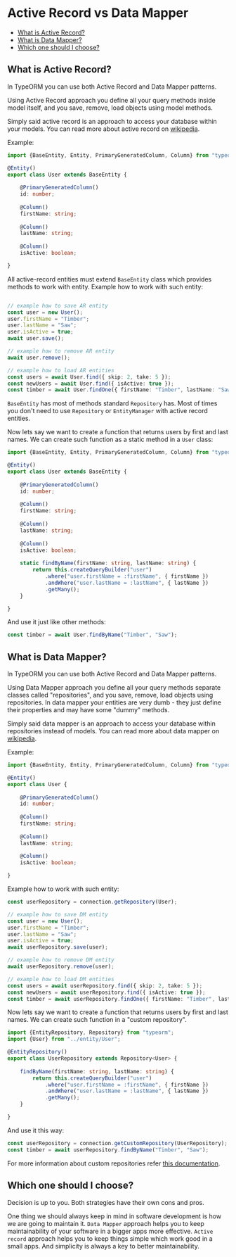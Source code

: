 # Active Record vs Data Mapper

* [What is Active Record?](#what-is-active-record)
* [What is Data Mapper?](#what-is-data-mapper)
* [Which one should I choose?](#which-one-should-i-choose)

## What is Active Record?

In TypeORM you can use both Active Record and Data Mapper patterns.

Using Active Record approach you define all your query methods inside model itself, 
 and you save, remove, load objects using model methods. 

Simply said active record is an approach to access your database within your models. 
You can read more about active record on [wikipedia](https://en.wikipedia.org/wiki/Active_record_pattern).

Example:
 
```typescript
import {BaseEntity, Entity, PrimaryGeneratedColumn, Column} from "typeorm";

@Entity()
export class User extends BaseEntity {
       
    @PrimaryGeneratedColumn()
    id: number;
    
    @Column()
    firstName: string;
    
    @Column()
    lastName: string;
    
    @Column()
    isActive: boolean;

}
```

All active-record entities must extend `BaseEntity` class which provides methods to work with entity.
Example how to work with such entity:

```typescript

// example how to save AR entity
const user = new User();
user.firstName = "Timber";
user.lastName = "Saw";
user.isActive = true;
await user.save();

// example how to remove AR entity
await user.remove();

// example how to load AR entities
const users = await User.find({ skip: 2, take: 5 });
const newUsers = await User.find({ isActive: true });
const timber = await User.findOne({ firstName: "Timber", lastName: "Saw" });
```

`BaseEntity` has most of methods standard `Repository` has.
Most of times you don't need to use `Repository` or `EntityManager` with active record entities.

Now lets say we want to create a function that returns users by first and last names. 
We can create such function as a static method in a `User` class:

```typescript
import {BaseEntity, Entity, PrimaryGeneratedColumn, Column} from "typeorm";

@Entity()
export class User extends BaseEntity {
       
    @PrimaryGeneratedColumn()
    id: number;
    
    @Column()
    firstName: string;
    
    @Column()
    lastName: string;
    
    @Column()
    isActive: boolean;
    
    static findByName(firstName: string, lastName: string) {
        return this.createQueryBuilder("user")
            .where("user.firstName = :firstName", { firstName })
            .andWhere("user.lastName = :lastName", { lastName })
            .getMany();
    }

}
```

And use it just like other methods:

```typescript
const timber = await User.findByName("Timber", "Saw");
```

## What is Data Mapper?

In TypeORM you can use both Active Record and Data Mapper patterns.

Using Data Mapper approach you define all your query methods separate classes called "repositories", 
and you save, remove, load objects using repositories. 
In data mapper your entities are very dumb - they just define their properties and may have some "dummy" methods.  

Simply said data mapper is an approach to access your database within repositories instead of models. 
You can read more about data mapper on [wikipedia](https://en.wikipedia.org/wiki/Data_mapper_pattern).

Example:
 
```typescript
import {BaseEntity, Entity, PrimaryGeneratedColumn, Column} from "typeorm";

@Entity()
export class User {
       
    @PrimaryGeneratedColumn()
    id: number;
    
    @Column()
    firstName: string;
    
    @Column()
    lastName: string;
    
    @Column()
    isActive: boolean;

}
```
Example how to work with such entity:

```typescript
const userRepository = connection.getRepository(User);

// example how to save DM entity
const user = new User();
user.firstName = "Timber";
user.lastName = "Saw";
user.isActive = true;
await userRepository.save(user);

// example how to remove DM entity
await userRepository.remove(user);

// example how to load DM entities
const users = await userRepository.find({ skip: 2, take: 5 });
const newUsers = await userRepository.find({ isActive: true });
const timber = await userRepository.findOne({ firstName: "Timber", lastName: "Saw" });
```

Now lets say we want to create a function that returns users by first and last names. 
We can create such function in a "custom repository".

```typescript
import {EntityRepository, Repository} from "typeorm";
import {User} from "../entity/User";

@EntityRepository()
export class UserRepository extends Repository<User> {
       
    findByName(firstName: string, lastName: string) {
        return this.createQueryBuilder("user")
            .where("user.firstName = :firstName", { firstName })
            .andWhere("user.lastName = :lastName", { lastName })
            .getMany();
    }

}
```

And use it this way:

```typescript
const userRepository = connection.getCustomRepository(UserRepository);
const timber = await userRepository.findByName("Timber", "Saw");
```

For more information about custom repositories refer [this documentation](working-with-entity-manager.md#custom-repositories).

## Which one should I choose?

Decision is up to you.
Both strategies have their own cons and pros.

One thing we should always keep in mind in software development is how we are going to maintain it.
`Data Mapper` approach helps you to keep maintainability of your software in a bigger apps more effective.
`Active record` approach helps you to keep things simple which work good in a small apps.
 And simplicity is always a key to better maintainability.